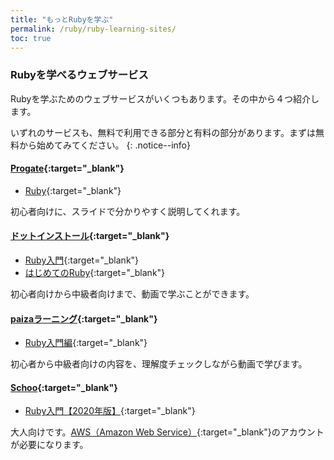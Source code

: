 ```yaml
---
title: "もっとRubyを学ぶ"
permalink: /ruby/ruby-learning-sites/
toc: true
---
```

### Rubyを学べるウェブサービス

Rubyを学ぶためのウェブサービスがいくつもあります。その中から４つ紹介します。

いずれのサービスも、無料で利用できる部分と有料の部分があります。まずは無料から始めてみてください。
{: .notice--info}

#### [Progate](https://prog-8.com/){:target="_blank"}
- [Ruby](https://prog-8.com/languages/ruby){:target="_blank"}

初心者向けに、スライドで分かりやすく説明してくれます。

#### [ドットインストール](https://dotinstall.com/){:target="_blank"}
- [Ruby入門](https://dotinstall.com/lessons/basic_ruby_v3){:target="_blank"}
- [はじめてのRuby](https://dotinstall.com/lessons/basic_ruby_v4){:target="_blank"}

初心者向けから中級者向けまで、動画で学ぶことができます。

#### [paizaラーニング](https://paiza.jp/works){:target="_blank"}
- [Ruby入門編](https://paiza.jp/works/ruby/primerfemale){:target="_blank"}

初心者から中級者向けの内容を、理解度チェックしながら動画で学びます。

#### [Schoo](https://schoo.jp/){:target="_blank"}
- [Ruby入門【2020年版】](https://schoo.jp/class/6509){:target="_blank"}

大人向けです。[AWS（Amazon Web Service）](https://aws.amazon.com/jp/){:target="_blank"}のアカウントが必要になります。
